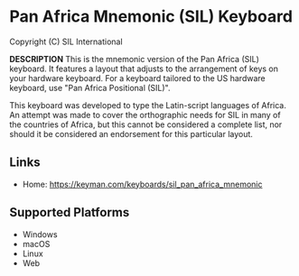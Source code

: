 Pan Africa Mnemonic (SIL) Keyboard
=====================

Copyright (C) SIL International

__DESCRIPTION__
This is the mnemonic version of the Pan Africa (SIL) keyboard. It features a layout that adjusts 
to the arrangement of keys on your hardware keyboard. For a keyboard tailored to the US hardware 
keyboard, use "Pan Africa Positional (SIL)". 

This keyboard was developed to type the Latin-script languages of Africa.  An attempt was made to 
cover the orthographic needs for SIL in many of the countries of Africa, but this cannot be 
considered a complete list, nor should it be considered an endorsement for this particular layout.

Links
-----

 * Home:     https://keyman.com/keyboards/sil_pan_africa_mnemonic

Supported Platforms
-------------------
 * Windows
 * macOS
 * Linux
 * Web

